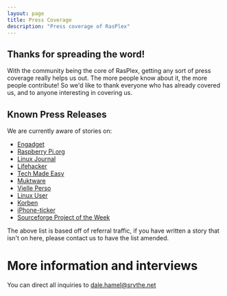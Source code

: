 ```yaml
---
layout: page 
title: Press Coverage
description: "Press coverage of RasPlex"
---
```


## Thanks for spreading the word!

With the community being the core of RasPlex, getting any sort of press coverage really helps us out. The more people know about it, the more people contribute! So we'd like to thank everyone who has already covered us, and to anyone interesting in covering us.

## Known Press Releases

We are currently aware of stories on:


+ <a href="http://www.engadget.com/2013/03/15/plex-client-project-for-raspberry-pi-gets-a-fresh-update-and-its/" target="_blank">Engadget</a>
+ <a href="http://www.raspberrypi.org/archives/3500" target="_blank">Raspberry Pi.org</a>
+ <a href="http://www.linuxjournal.com/content/plexible-pi" target="_blank">Linux Journal</a>
+ <a href="http://lifehacker.com/5991040/rasplex-puts-plex-on-your-raspberry-pi+powered-home-theater-pc" target="_blank">Lifehacker</a>
+ <a href="http://www.techmadeeasy.co.uk/2013/06/07/review-rasplex-for-raspberry-pi/" target="_blank">Tech Made Easy </a>
+ <a href="http://www.muktware.com/5409/raspberry-pi-gets-its-own-plex-media-server-rasplex" target="_blank">Muktware</a>
+ <a href="http://www.veilleperso.com/home-rasplex-5987" target="_blank">Vielle Perso</a>
+ <a href="http://www.linuxuser.co.uk/news/rasplex-plex-on-raspberry-pi-beta-out-now" target="_blank">Linux User</a>
+ <a href="http://korben.info/rasplex.html" target="_blank">Korben</a>
+ <a href="http://www.iphone-ticker.de/rasplex-mit-airplay-und-airtunes-support-ein-plex-client-auf-dem-raspberry-pi-45004/" target="_blank">iPhone-ticker</a>
+ <a href="http://sourceforge.net/blog/projects-of-the-week-april-14-2014/" target="_blank">Sourceforge Project of the Week</a>

The above list is based off of referral traffic, if you have written a story that isn't on here, please contact us to have the list amended.

# More information and interviews

You can direct all inquiries to dale.hamel@srvthe.net

